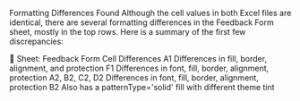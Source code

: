 Formatting Differences Found
Although the cell values in both Excel files are identical, there are several formatting differences in the Feedback Form sheet, mostly in the top rows. Here is a summary of the first few discrepancies:

📄 Sheet: Feedback Form
Cell	Differences
A1	Differences in fill, border, alignment, and protection
F1	Differences in font, fill, border, alignment, protection
A2, B2, C2, D2	Differences in font, fill, border, alignment, protection
B2	Also has a patternType='solid' fill with different theme tint
